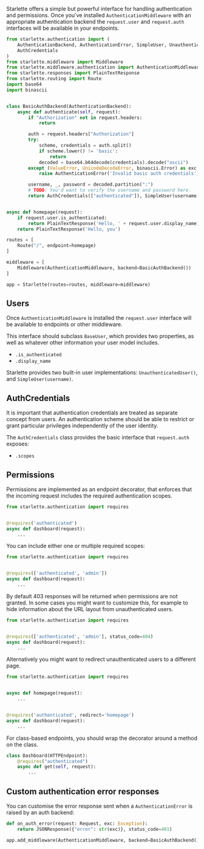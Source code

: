 Starlette offers a simple but powerful interface for handling authentication
and permissions. Once you've installed `AuthenticationMiddleware` with an
appropriate authentication backend the `request.user` and `request.auth`
interfaces will be available in your endpoints.


```python
from starlette.authentication import (
    AuthenticationBackend, AuthenticationError, SimpleUser, UnauthenticatedUser,
    AuthCredentials
)
from starlette.middleware import Middleware
from starlette.middleware.authentication import AuthenticationMiddleware
from starlette.responses import PlainTextResponse
from starlette.routing import Route
import base64
import binascii


class BasicAuthBackend(AuthenticationBackend):
    async def authenticate(self, request):
        if "Authorization" not in request.headers:
            return

        auth = request.headers["Authorization"]
        try:
            scheme, credentials = auth.split()
            if scheme.lower() != 'basic':
                return
            decoded = base64.b64decode(credentials).decode("ascii")
        except (ValueError, UnicodeDecodeError, binascii.Error) as exc:
            raise AuthenticationError('Invalid basic auth credentials')

        username, _, password = decoded.partition(":")
        # TODO: You'd want to verify the username and password here.
        return AuthCredentials(["authenticated"]), SimpleUser(username)


async def homepage(request):
    if request.user.is_authenticated:
        return PlainTextResponse('Hello, ' + request.user.display_name)
    return PlainTextResponse('Hello, you')

routes = [
    Route("/", endpoint=homepage)
]

middleware = [
    Middleware(AuthenticationMiddleware, backend=BasicAuthBackend())
]

app = Starlette(routes=routes, middleware=middleware)
```

## Users

Once `AuthenticationMiddleware` is installed the `request.user` interface
will be available to endpoints or other middleware.

This interface should subclass `BaseUser`, which provides two properties,
as well as whatever other information your user model includes.

* `.is_authenticated`
* `.display_name`

Starlette provides two built-in user implementations: `UnauthenticatedUser()`,
and `SimpleUser(username)`.

## AuthCredentials

It is important that authentication credentials are treated as separate concept
from users. An authentication scheme should be able to restrict or grant
particular privileges independently of the user identity.

The `AuthCredentials` class provides the basic interface that `request.auth`
exposes:

* `.scopes`

## Permissions

Permissions are implemented as an endpoint decorator, that enforces that the
incoming request includes the required authentication scopes.

```python
from starlette.authentication import requires


@requires('authenticated')
async def dashboard(request):
    ...
```

You can include either one or multiple required scopes:

```python
from starlette.authentication import requires


@requires(['authenticated', 'admin'])
async def dashboard(request):
    ...
```

By default 403 responses will be returned when permissions are not granted.
In some cases you might want to customize this, for example to hide information
about the URL layout from unauthenticated users.

```python
from starlette.authentication import requires


@requires(['authenticated', 'admin'], status_code=404)
async def dashboard(request):
    ...
```

Alternatively you might want to redirect unauthenticated users to a different
page.

```python
from starlette.authentication import requires


async def homepage(request):
    ...


@requires('authenticated', redirect='homepage')
async def dashboard(request):
    ...
```

For class-based endpoints, you should wrap the decorator
around a method on the class.

```python
class Dashboard(HTTPEndpoint):
    @requires("authenticated")
    async def get(self, request):
        ...
```

## Custom authentication error responses

You can customise the error response sent when a `AuthenticationError` is
raised by an auth backend:

```python
def on_auth_error(request: Request, exc: Exception):
    return JSONResponse({"error": str(exc)}, status_code=401)

app.add_middleware(AuthenticationMiddleware, backend=BasicAuthBackend(), on_error=on_auth_error)
```
